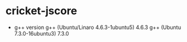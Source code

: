 # cricket-jscore

* g++ version
g++ (Ubuntu/Linaro 4.6.3-1ubuntu5) 4.6.3
g++ (Ubuntu 7.3.0-16ubuntu3) 7.3.0



